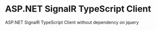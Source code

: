 ASP.NET SignalR TypeScript Client
========

ASP.NET SignalR TypeScript Client without dependency on jquery


